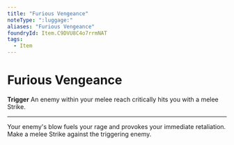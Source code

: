 ```yaml
---
title: "Furious Vengeance"
noteType: ":luggage:"
aliases: "Furious Vengeance"
foundryId: Item.C9DVU8C4o7rrmNAT
tags:
  - Item
---
```


# Furious Vengeance

**Trigger** An enemy within your melee reach critically hits you with a melee Strike.

* * *

Your enemy's blow fuels your rage and provokes your immediate retaliation. Make a melee Strike against the triggering enemy.
